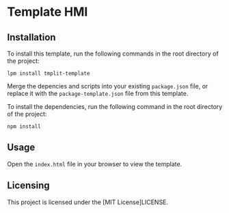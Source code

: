 # Template HMI

## Installation
To install this template, run the following commands in the root directory of the project:

```
lpm install tmplit-template
```

Merge the depencies and scripts into your existing `package.json` file, or replace it with the `package-template.json` file from this template.

To install the dependencies, run the following command in the root directory of the project:

```
npm install
```

## Usage

Open the `index.html` file in your browser to view the template.

## Licensing

This project is licensed under the [MIT License]LICENSE.

